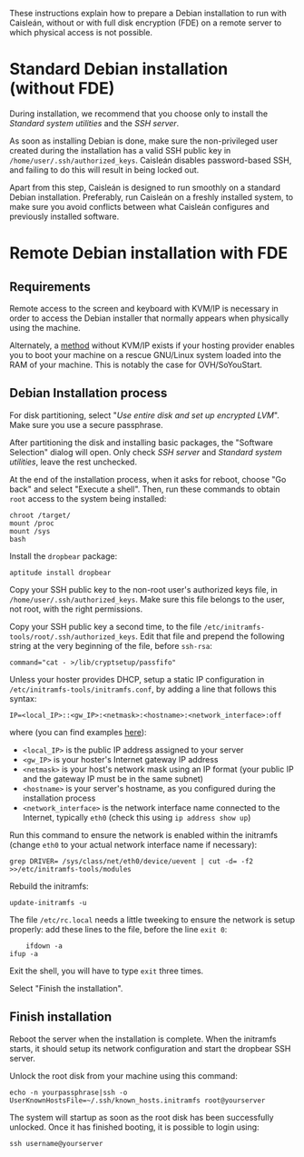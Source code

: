 These instructions explain how to prepare a Debian installation to run with
Caisleán, without or with full disk encryption (FDE) on a remote server to which
physical access is not possible.

# Standard Debian installation (without FDE)

During installation, we recommend that you choose only to install the _Standard
system utilities_ and the _SSH server_.

As soon as installing Debian is done, make sure the non-privileged user created
during the installation has a valid SSH public key in
`/home/user/.ssh/authorized_keys`. Caisleán disables password-based SSH, and
failing to do this will result in being locked out.

Apart from this step, Caisleán is designed to run smoothly on a standard Debian
installation.  Preferably, run Caisleán on a freshly installed system, to make
sure you avoid conflicts between what Caisleán configures and previously
installed software.

# Remote Debian installation with FDE

## Requirements

Remote access to the screen and keyboard with KVM/IP is necessary in order to
access the Debian installer that normally appears when physically using the
machine.

Alternately, a
[method](http://markus.heberling.net/2014/09/10/install-custom-operating-systems-on-soyoustart-com/)
without KVM/IP exists if your hosting provider enables you to boot your machine
on a rescue GNU/Linux system loaded into the RAM of your machine. This is
notably the case for OVH/SoYouStart.

## Debian Installation process

For disk partitioning, select "_Use entire disk and set up encrypted LVM_". Make
sure you use a secure passphrase.

After partitioning the disk and installing basic packages, the "Software
Selection" dialog will open. Only check _SSH server_ and _Standard system
utilities_, leave the rest unchecked.

At the end of the installation process, when it asks for reboot, choose "Go
back" and select "Execute a shell". Then, run these commands to obtain `root`
access to the system being installed:

    chroot /target/
    mount /proc
    mount /sys
    bash

Install the `dropbear` package:

    aptitude install dropbear

Copy your SSH public key to the non-root user's authorized keys file, in
`/home/user/.ssh/authorized_keys`. Make sure this file belongs to the user,
not root, with the right permissions.

Copy your SSH public key a second time, to the file
`/etc/initramfs-tools/root/.ssh/authorized_keys`. Edit that file and prepend
the following string at the very beginning of the file, before `ssh-rsa`:

    command="cat - >/lib/cryptsetup/passfifo" 

Unless your hoster provides DHCP, setup a static IP configuration in
`/etc/initramfs-tools/initramfs.conf`, by adding a line that follows this
syntax:

    IP=<local_IP>::<gw_IP>:<netmask>:<hostname>:<network_interface>:off

where (you can find examples
[here](https://projectgus.com/2013/05/encrypted-rootfs-over-ssh-with-debian-wheezy/)):

- `<local_IP>` is the public IP address assigned to your server
- `<gw_IP>` is your hoster's Internet gateway IP address
- `<netmask>` is your host's network mask using an IP format (your public IP
  and the gateway IP must be in the same subnet)
- `<hostname>` is your server's hostname, as you configured during the
  installation process
- `<network_interface>` is the network interface name connected to the
  Internet, typically `eth0` (check this using `ip address show up`)

Run this command to ensure the network is enabled within the initramfs (change
`eth0` to your actual network interface name if necessary):

    grep DRIVER= /sys/class/net/eth0/device/uevent | cut -d= -f2 >>/etc/initramfs-tools/modules

Rebuild the initramfs:

    update-initramfs -u

The file `/etc/rc.local` needs a little tweeking to ensure the network
is setup properly: add these lines to the file, before the line `exit 0`:

        ifdown -a
	ifup -a

Exit the shell, you will have to type `exit` three times.

Select "Finish the installation".

## Finish installation

Reboot the server when the installation is complete. When the initramfs starts,
it should setup its network configuration and start the dropbear SSH server.

Unlock the root disk from your machine using this command:

    echo -n yourpassphrase|ssh -o UserKnownHostsFile=~/.ssh/known_hosts.initramfs root@yourserver

The system will startup as soon as the root disk has been successfully unlocked.
Once it has finished booting, it is possible to login using:

    ssh username@yourserver

